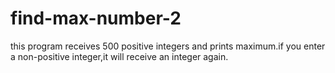 # find-max-number-2
this program receives 500 positive integers and prints maximum.if you enter a non-positive integer,it will receive an integer again.
